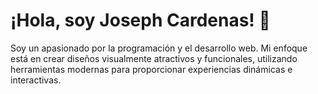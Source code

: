 # ¡Hola, soy Joseph Cardenas! 👋

Soy un apasionado por la programación y el desarrollo web. Mi enfoque está en crear diseños visualmente atractivos y funcionales, utilizando herramientas modernas para proporcionar experiencias dinámicas e interactivas.
